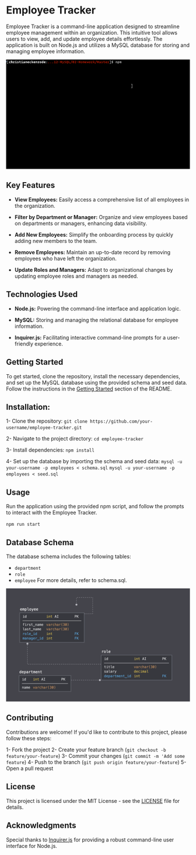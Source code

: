 # Employee Tracker

Employee Tracker is a command-line application designed to streamline employee management within an organization. This intuitive tool allows users to view, add, and update employee details effortlessly. The application is built on Node.js and utilizes a MySQL database for storing and managing employee information.

![Employee Tracker Demo](./Assets/employee-tracker.gif)

## Key Features

- **View Employees:** Easily access a comprehensive list of all employees in the organization.
  
- **Filter by Department or Manager:** Organize and view employees based on departments or managers, enhancing data visibility.
  
- **Add New Employees:** Simplify the onboarding process by quickly adding new members to the team.
  
- **Remove Employees:** Maintain an up-to-date record by removing employees who have left the organization.
  
- **Update Roles and Managers:** Adapt to organizational changes by updating employee roles and managers as needed.

## Technologies Used

- **Node.js:** Powering the command-line interface and application logic.
  
- **MySQL:** Storing and managing the relational database for employee information.
  
- **Inquirer.js:** Facilitating interactive command-line prompts for a user-friendly experience.

## Getting Started

To get started, clone the repository, install the necessary dependencies, and set up the MySQL database using the provided schema and seed data. Follow the instructions in the [Getting Started](#getting-started) section of the README.

## Installation:

1- Clone the repository:
`git clone https://github.com/your-username/employee-tracker.git`

2- Navigate to the project directory:
`cd employee-tracker`

3- Install dependencies:
`npm install`

4- Set up the database by importing the schema and seed data:
`mysql -u your-username -p employees < schema.sql`
`mysql -u your-username -p employees < seed.sql`


## Usage

Run the application using the provided npm script, and follow the prompts to interact with the Employee Tracker.

`npm run start`

## Database Schema

The database schema includes the following tables:

* `department`
* `role`
* `employee`
For more details, refer to schema.sql.

![Database Schema](Assets/schema.png)

## Contributing

Contributions are welcome! If you'd like to contribute to this project, please follow these steps:

1- Fork the project
2- Create your feature branch (`git checkout -b feature/your-feature`)
3- Commit your changes (`git commit -m 'Add some feature`)
4- Push to the branch (`git push origin feature/your-feature`)
5- Open a pull request

## License

This project is licensed under the MIT License - see the [LICENSE](LICENSE) file for details.

## Acknowledgments

Special thanks to [Inquirer.js](https://www.npmjs.com/package/inquirer) for providing a robust command-line user interface for Node.js.



